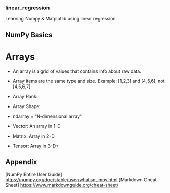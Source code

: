 ### linear_regression
 Learning Numpy & Matplotlib using linear regression

## NumPy Basics 

# Arrays
* An array is a grid of values that contains info about raw data. 
* Array items are the same type and size. Example: [1,2,3] and [4,5,6], not 
[4,5,6,7]

* Array Rank:
* Array Shape:
* ndarray = "N-dimensional array"

* Vector: An array in 1-D
* Matrix: Array in 2-D
* Tensor: Array in 3-D+














## Appendix

[NumPy Entire User Guide] https://numpy.org/doc/stable/user/whatisnumpy.html
[Markdown Cheat Sheet] https://www.markdownguide.org/cheat-sheet/